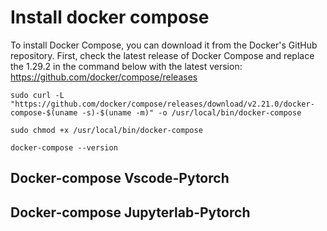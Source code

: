 # Install docker compose

To install Docker Compose, you can download it from the Docker's GitHub repository. First, check the latest release of Docker Compose and replace the 1.29.2 in the command below with the latest version:
https://github.com/docker/compose/releases


```
sudo curl -L "https://github.com/docker/compose/releases/download/v2.21.0/docker-compose-$(uname -s)-$(uname -m)" -o /usr/local/bin/docker-compose

```

```
sudo chmod +x /usr/local/bin/docker-compose

```
```
docker-compose --version

```

## Docker-compose Vscode-Pytorch
## Docker-compose Jupyterlab-Pytorch
